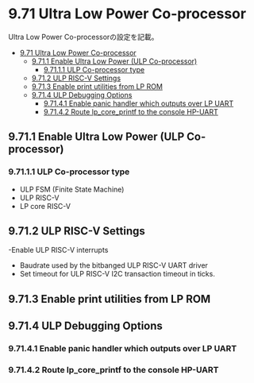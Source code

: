 # 9.71 Ultra Low Power Co-processor
Ultra Low Power Co-processorの設定を記載。

- [9.71 Ultra Low Power Co-processor](#971-ultra-low-power-co-processor)
  - [9.71.1 Enable Ultra Low Power (ULP Co-processor)](#9711-enable-ultra-low-power-ulp-co-processor)
    - [9.71.1.1 ULP Co-processor type](#97111-ulp-co-processor-type)
  - [9.71.2 ULP RISC-V Settings](#9712-ulp-risc-v-settings)
  - [9.71.3 Enable print utilities from LP ROM](#9713-enable-print-utilities-from-lp-rom)
  - [9.71.4 ULP Debugging Options](#9714-ulp-debugging-options)
    - [9.71.4.1 Enable panic handler which outputs over LP UART](#97141-enable-panic-handler-which-outputs-over-lp-uart)
    - [9.71.4.2 Route lp\_core\_printf to the console HP-UART](#97142-route-lp_core_printf-to-the-console-hp-uart)

## 9.71.1 Enable Ultra Low Power (ULP Co-processor)
### 9.71.1.1 ULP Co-processor type
- ULP FSM (Finite State Machine)
- ULP RISC-V
- LP core RISC-V
## 9.71.2 ULP RISC-V Settings
-Enable ULP RISC-V interrupts 
- Baudrate used by the bitbanged ULP RISC-V UART driver
- Set timeout for ULP RISC-V I2C transaction timeout in ticks.
## 9.71.3 Enable print utilities from LP ROM
## 9.71.4 ULP Debugging Options
### 9.71.4.1 Enable panic handler which outputs over LP UART
### 9.71.4.2 Route lp_core_printf to the console HP-UART
